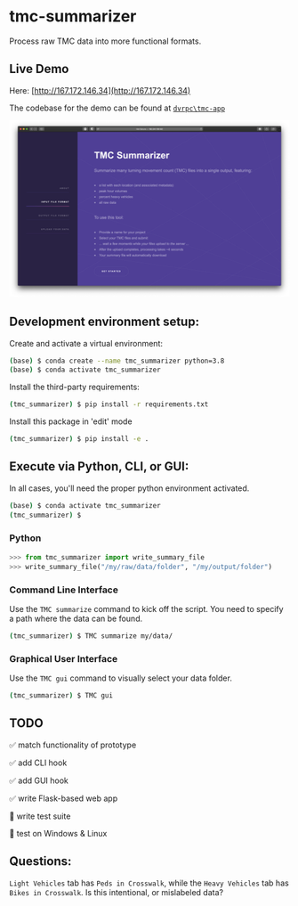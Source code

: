 # tmc-summarizer
Process raw TMC data into more functional formats.

## Live Demo

Here: [http://167.172.146.34](http://167.172.146.34)

The codebase for the demo can be found at [``dvrpc\tmc-app``](https://github.com/dvrpc/tmc-app)

![image info](https://github.com/dvrpc/tmc-app/blob/master/static/assets/images/app_screenshot.png)

## Development environment setup:

Create and activate a virtual environment:

```bash
(base) $ conda create --name tmc_summarizer python=3.8
(base) $ conda activate tmc_summarizer
```

Install the third-party requirements:

```bash
(tmc_summarizer) $ pip install -r requirements.txt
```

Install this package in 'edit' mode

```bash
(tmc_summarizer) $ pip install -e .
```

## Execute via Python, CLI, or GUI:

In all cases, you'll need the proper python environment activated.

```bash
(base) $ conda activate tmc_summarizer
(tmc_summarizer) $ 
```

### Python
```python
>>> from tmc_summarizer import write_summary_file
>>> write_summary_file("/my/raw/data/folder", "/my/output/folder")
```

### Command Line Interface

Use the ``TMC summarize`` command to kick off the script. You need to specify a path where the data can be found.

```bash
(tmc_summarizer) $ TMC summarize my/data/
```

### Graphical User Interface

Use the ``TMC gui`` command to visually select your data folder. 

```bash
(tmc_summarizer) $ TMC gui
```

## TODO
:white_check_mark: match functionality of prototype

:white_check_mark: add CLI hook

:white_check_mark: add GUI hook

:white_check_mark: write Flask-based web app

:black_square_button: write test suite

:black_square_button: test on Windows & Linux

## Questions:
``Light Vehicles`` tab has ``Peds in Crosswalk``, while the ``Heavy Vehicles`` tab has ``Bikes in Crosswalk``. Is this intentional, or mislabeled data?